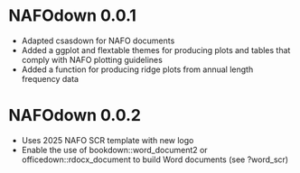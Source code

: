 
# NAFOdown 0.0.1

- Adapted csasdown for NAFO documents
- Added a ggplot and flextable themes for producing plots and tables that comply with NAFO plotting guidelines
- Added a function for producing ridge plots from annual length frequency data

# NAFOdown 0.0.2

- Uses 2025 NAFO SCR template with new logo
- Enable the use of bookdown::word_document2 or officedown::rdocx_document to build Word documents (see ?word_scr)
